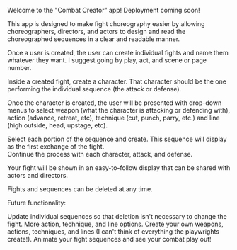 Welcome to the "Combat Creator" app!
Deployment coming soon!

This app is designed to make fight choreography easier by allowing choreographers, directors, and actors to design and read the choreographed sequences in a clear and readable manner.

Once a user is created, the user can create individual fights and name them whatever they want.  I suggest going by play, act, and scene or page number.

Inside a created fight, create a character.  That character should be the one performing the individual sequence (the attack or defense).

Once the character is created, the user will be presented with drop-down menus to select weapon (what the character is attacking or defending with), action (advance, retreat, etc), technique (cut, punch, parry, etc.) and line (high outside, head, upstage, etc).

Select each portion of the sequence and create.  This sequence will display as the first exchange of the fight.  
Continue the process with each character, attack, and defense.  

Your fight will be shown in an easy-to-follow display that can be shared with actors and directors.

Fights and sequences can be deleted at any time.

Future functionality:

Update individual sequences so that deletion isn't necessary to change the fight.
More action, technique, and line options.
Create your own weapons, actions, techniques, and lines (I can't think of everything the playwrights create!).
Animate your fight sequences and see your combat play out!
